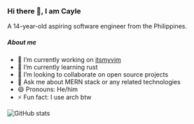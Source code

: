 ### Hi there 👋, I am Cayle
A 14-year-old aspiring software engineer from the Philippines.
##### About me
- 🔭 I’m currently working on [itsmyvim]() 
- 🌱 I’m currently learning rust 
- 👯 I’m looking to collaborate on open source projects 
- 💬 Ask me about MERN stack or any related technologies 
- 😄 Pronouns: He/him 
- ⚡ Fun fact: I use arch btw 

![GitHub stats](https://github-readme-stats.vercel.app/api?username=caycun&show_icons=true)  

